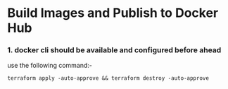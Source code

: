 # Build Images and Publish to Docker Hub

### 1. docker cli should be available and configured before ahead

use the following command:-

```
terraform apply -auto-approve && terraform destroy -auto-approve
```